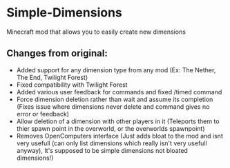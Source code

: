 # Simple-Dimensions
Minecraft mod that allows you to easily create new dimensions

## Changes from original:
+ Added support for any dimension type from any mod (Ex: The Nether, The End, Twilight Forest)
+ Fixed compatibility with Twilight Forest
+ Added various user feedback for commands and fixed /timed command
+ Force dimension deletion rather than wait and assume its completion (Fixes issue where dimensions never delete and command gives no error or feedback)
+ Allow deletion of a dimension with other players in it (Teleports them to thier spawn point in the overworld, or the overworlds spawnpoint)
+ Removes OpenComputers interface (Just adds bloat to the mod and isnt very usefull (can only list dimensions which really isn't very usefull anyway), It's supposed to be simple dimensions not bloated dimensions!)
